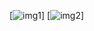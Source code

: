
[![img1](http://sidjohn1.github.io/smartthings/WeatherPanel/dropdox1.png)]
[![img2](http://sidjohn1.github.io/smartthings/WeatherPanel/dropdox2.png)]
